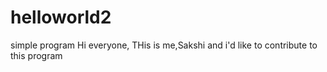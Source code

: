 # helloworld2
simple program
Hi everyone,
     THis is me,Sakshi and i'd like to contribute to this program
     
